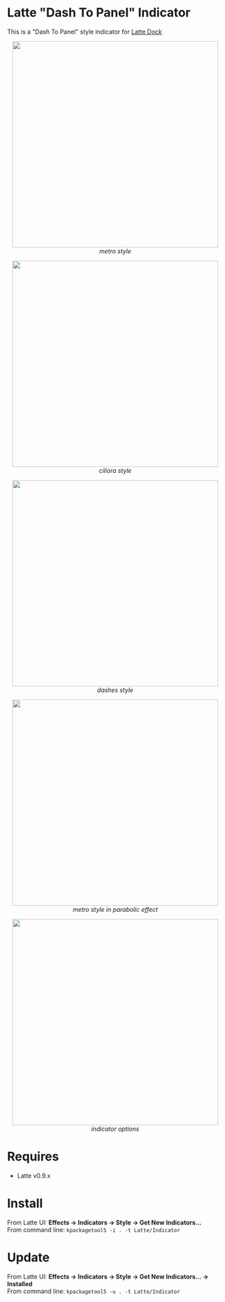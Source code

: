 # Latte "Dash To Panel" Indicator
This is a "Dash To Panel" style indicator for [Latte Dock](https://phabricator.kde.org/source/latte-dock/repository/master/)

<p align="center">
<img src="https://i.imgur.com/9YOlbaC.png" width="480" ><br/>
<i>metro style</i>
</p>

<p align="center">
<img src="https://i.imgur.com/jBVWJyo.png" width="480" ><br/>
<i>ciliora style</i>
</p>

<p align="center">
<img src="https://i.imgur.com/d3kHMBF.png" width="480" ><br/>
<i>dashes style</i>
</p>

<p align="center">
<img src="https://i.imgur.com/0XsXflm.png" width="480" ><br/>
<i>metro style in parabolic effect</i>
</p>

<p align="center">
<img src="https://i.imgur.com/ZKGyOWJ.png" width="480" ><br/>
<i>indicator options</i>
</p>

# Requires

- Latte v0.9.x

# Install

From Latte UI: **Effects -> Indicators -> Style -> Get New Indicators...**
<br>From command line: ``kpackagetool5 -i . -t Latte/Indicator``

# Update

From Latte UI: **Effects -> Indicators -> Style -> Get New Indicators... -> Installed**
<br>From command line: ``kpackagetool5 -u . -t Latte/Indicator``

